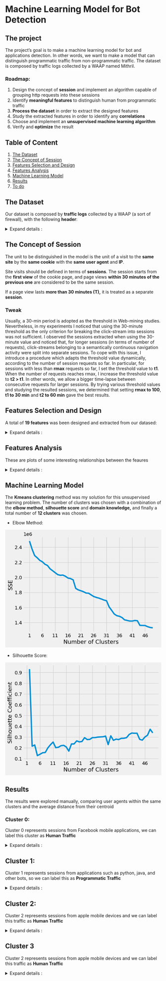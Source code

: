 # Machine Learning Model for Bot Detection

## The project
The project’s goal is to make a machine learning model for bot and applications detection. In other words, we want to make a model that can distinguish programmatic traffic from non-programmatic traffic. The dataset is composed by traffic logs collected by a WAAP named Mithril.

### Roadmap:

1. Design the concept of **session** and implement an algorithm capable of grouping http requests into these sessions
2. Identify **meaningful features** to distinguish human from programmatic traffic
3. **Process the dataset** in order to extract the designed features
4. Study the extracted features in order to identify any **correlations** 
5. Choose and implement an **unsupervised machine learning algorithm**
6. Verify and **optimize** the result 


## Table of Content

1. [The Dataset](#the-dataset)
2. [The Concept of Session](#the-concept-of-session)
3. [Features Selection and Design](#features-selection-and-design)
4. [Features Analysis](#features-analysis)
5. [Machine Learning Model](#machine-learning-model)
6. [Results](#results)
7. [To do]()


## The Dataset

Our dataset is composed by <b>traffic logs</b> collected by a WAAP (a sort of firewall), with the following <b>header</b>:
<details> 

<summary>  Expand details : </summary>


* **Timestamp** - The log's timestamp
  - *for example* Mar 24, 2023 @ 17:07:41.000
* **index** - Elastic search index
  - *for example* .ds-waap-logs-2023.03.23-000344
* **customer** - The name of the waap's customer
  - *for example* McDonald
* **Geoip.city_name** - The name of the client's city (ip)
  - *for example* Rome
* **Geoip.continent_name** - The name of the client's continent (ip)
  - *for example* Europe
* **Geoip.country_code2** - The country code of the client (ip)
  - *for example* IT
* **Geoip.country_name** - The country name of the client (ip)
  - *for example* Italy
* **Geoip.region_iso_code** - The iso_code of the client(ip)
  - *for example* IT-RM
* **Geoip.location** - The coordinates of the client (ip)
  - *for example* POINT(12.6843 56.1188)
* **Nodename** - The elasticsearch's node
  - *for example* ip-10-0-4-154.eu-central-1.compute.internal
* **Real_client_ip** - The client's ip
  - *for example* 134.30.168.24
* **service-id** - ID of a customer service
  - *for example* 54fd94af-c2b7-492a-bd6d-617f36bfd0b2

* **transaction.producer.components** - Components of the transaction producer
  - *for example* OWASP_CRS/3.4.0-dev
* **transaction.producer.secrules_engine** - Status of the security rules engine
  - *for example* Enabled
* **transaction.request.body** - Request body content
  - *for example* (empty)
* **transaction.request.headers_json** - Request headers in JSON format, 
  - *for example* {"user-agent": "Mozilla/5.0 (Windows NT 10.0; Win64; x64) AppleWebKit/537.36 (KHTML, like Gecko) Chrome/111.0.0.0 Safari/537.36", "X-Forwarded-Proto": "https", "sec-fetch-site": "same-site", "access-control-request-headers": "authorization,storecode", "accept": "/", "access-control-request-method": "GET", "origin": "blablabla.cloud.customername.it", "sec-fetch-mode": "cors", "X-Amzn-Trace-Id": "Root=1-641dcacd-65d99e7800477fab69c2742e", "Host": "blablablabla.cloud.customername.it", "X-Forwarded-Port": "443", "referer": "blablabla.cloud.customername.it/", "X-Forwarded-For": "44.243.254.234", "sec-fetch-dest": "empty", "accept-encoding": "gzip, deflate, br", "accept-language": "it-IT,it;q=0.9,en-US;q=0.8,en;q=0.7"}
* **transaction.request.headers_map.content-lenght** - Content length of the request headers map
  - *for example*: 593
* **transaction.request.headers_map_content-type** - Content type of the request headers map
  - *for example*: application/json
* **transaction.request.headers_map.host** - Host in the request headers
  - *for example*: blablabla.cloud.customer.it
* **transaction.request.headers_map.origin** - Origin in the request headers
  - *for example* -
* **transaction.request.headers_map.referer** - Referer in the request headers map
  - *for example* -
* **transaction.request.headers_map.user-agent** - User agent in the request headers
  -  *for example* Amazon-Route53-Health-Check-Service (ref 293dce71-3b67-498f-bd2c-4564e152a418; report amzn.to/1vsLAci)
* **transaction.request.headers_map.x-forwarded-for** - X-Forwarded-For in the request headers map
  - *for example* 44.253.252.234
* **transaction.request.headers_map.x-forwarded-port** - X-Forwarded-Port in the request headers map
  - *for example* 443
* **transaction.request.headers_map.x-forwarded-proto** - X-Forwarded-Proto in the request headers map
  - *for example* https
* **transaction.request.http_version** - HTTP version of the request
  - *for example* 1.1
* **transaction.request.method** - HTTP method of the request
  - *for example* GET
* **transaction.request.uri** - URI of the request
  - *for example* /v1/craftsmen?storeCode=001
* **transaction.request.uri_path** - Path of the URI in the request
  - *for example* /v1/craftsmen
* **transaction.response.body** - Response body content
  - *for example* (empty)
* **transaction.reponse.headers_json** - Response headers in JSON format, 
  - *for example* {"X-waap-Webapp-Group": "pub", "X-waap-Upstream-Latency": "5", "ETag": "W/\"2-vyGp6PvFi4sFtPoIWeDReyIC8\"", "Connection": "keep-alive", "X-Powered-By": "Express", "Content-Type": "application/json; charset=utf-8", "Content-Length": "2", "Date": "Fri, 24 Mar 2023 16:07:41 GMT", "X-waap-Proxy-Latency": "4", "Server": ""}
* **transactin.response.headers_map.content-encoding** - Content encoding in the response headers map
  - *for example* gzip
* **transaction.response.headers_map.content-lenght** - Content length in the response headers map
  - *for example* 96
* **transaction.response.headers_map.content-type** - Content type in the response headers map
  - *for example* application/json
* **transaction.response.headers_map.set-cookie** - Set-Cookie in the response headers map
  - *for example* -
* **transaction.response.headers_map.x-waap-cache** - X-waap-cache in the response headers map
  - *for example* hit
* **transaction.response.headers_map.x-waap-cache-key** - X-waap-cache-key in the response headers map
  - *for example* 6268d5b311ca5w45c2d5306d1f3f22f4
* **transaction.response.headers_map.x-waap-cache-type** - X-waap-cache-type in the response headers map
  - *for example* fresh
* **transaction.response.headers_map.x-waap-proxy-latency** - X-waap-proxy-latency in the response headers map
  - *for example* 34
* **transaction.response.headers_map.x-waap-response-latency** - X-waap-response-latency in the response headers map
  - *for example* 30
* **transaction.response.headers_map.x-waap-upstream-latency** - X-waap-upstream-latency in the response headers map
  - *for example* 966
* **transaction.response.headers.map.x-waap-webapp-group** - X-waap-webapp-group in the response headers map
  - *for example* pub
* **transaction.response.http_code** - HTTP status code of the response
  - *for example* 404
* **transaction.time_stamp** - Timestamp of the transaction
  - *for example* Fri Mar 24 17:07:38 2023
* **transaction.useragent.device** - Device information from the user agent
  - *for example* Other
* **transaction.useragent.family** - User agent family
  - *for example* Amazon-Route53-Health-Check-Service
* **transaction.useragent.os** - Operating system information from the user agent
  - *for example* Other
* **transaction.useragent.os_version** - Operating system version from the user agent
  - *for example* -
* **transaction.useragent.ua_string** - User agent string
  - *for example* Amazon-Route53-Health-Check-Service (ref 293dce71-3b67-498f-bd2c-4564e152a418; report amzn.to/1veLAci)
</details> 

## The Concept of Session
The unit to be distinguished in the model is the unit of a visit to the **same site** by the **same cookie** with the **same user agent** and **IP**. 

Site visits should be defined in terms of **sessions**. The session starts from the **first view** of the cookie page, and page views **within 30 minutes of the previous one** are considered to be the same session. 

If a page view lasts **more than 30 minutes (T),** it is treated as a separate **session**.

### Tweak
Usually, a 30-min period is adopted as the threshold in Web-mining studies. Nevertheless, in my experiments I noticed that using the 30-minute threshold as the only criterion for breaking the click-stream into sessions was not sufficient. I observed the sessions extracted when using the 30-minute value and noticed that, for longer sessions (in terms of number of requests), click-streams belonging to a semantically continuous navigation activity were split into separate sessions. To cope with this issue, I introduce a procedure which adapts the threshold value dynamically, according to the number of session requests so far. In particular, for sessions with less than **rmax** requests so far, I set the threshold value to **t1**. When the number of requests reaches rmax, I increase the threshold value to **t2 > t1**. In other words, we allow a bigger time-lapse between consecutive requests for larger sessions. By trying various threshold values and studying the resulted sessions, we determined that setting **rmax to 100**, **t1 to 30 min** and **t2 to 60 min** gave the best results. 


## Features Selection and Design
A total of <b>19 features</b> was been designed and extracted from our datased:
<details> 

<summary>  Expand details : </summary>

  * **userAgent**: The user agent of the user who made the request.
    - I adopted the **bag of words expression**, a general conversion process of text information
      ```
      Initial State：
      Mozilla/5.0 (Macintosh; Intel Mac OS X 10_14_4) AppleWebKit/605.1.15 (KHTML, like Gecko) Version/12.1
      Safari/605.1.15

      Transformed：
      mozilla / macintosh / intel / mac / os / x / applewebkit / khtml / like / gecko / version / safari
      ```
  * **noRequests**: The total number of requests (session lenght)
    - This value is obtained by counting the number of requests that compose the session
  
  * **volume**: The total volume of data sent to the client [KB]
    - This value is obtained by summing the volume transferred to the client in each request for each session
  
  * **avgVolume**: The average volume transferred to the client
  
  * **stDevVolume**: The standard deviation of the volume transferred to the client
  
  * **totalTime**: The session duration in seconds
    - This value is obtained by subtracting the timestamp of the most recent request from the least recent one
  
  * **avgTime**: The average time between requests
  
  * **stDevTime**: The standard deviation of the volume transferred to the client between requests
  
  * **Night**: The % of requests made between 2am to 6am (local time)
    - This value was obtained by a conversion of the timezone
  
  * **Repeated**: The reoccurence rate of file requests
  
  * **Error**: The % of requests with status >= 400
  
  * **GET**: The % of requests made with GET method
  
  * **POST**: The % of requests made with POST method
  
  * **OTHER**: The % of requests made with other methods
  
  * **Width**: The width of the traversal path in the url space
  * **Depth**: The depth of the traversal path in the url space
    - The **width and depth** attributes are computed by one string a representative graph based on the URI names of the requested pages. For example, if a session contains requests for the following pages, {/A, /A/B, /A/B/C}, then its width will be 1 and its depth will be 3. Basically, the width attribute measures the number of leaf nodes generated in the graph while the depth attribute measures the maximum depth of the tree(s) within the graph. Therefore, a session that contains requests for {/A, /A/B, /C, /D} will have a width of 3 and a depth of 2.
  
  * **nullReferrer**: The % of requests with referrer = "-"
  
  * **Image**: The % of images requested
  
  * **MaxSustainedClickRate**: The maximum number of clicks in a sliding window.
    - A **click** is a request for an HTML file. This feature corresponds to the maximum number of HTML requests achieved within a certain time-window inside a session. The intuition behind this is that there is an upper bound on the maximum number of clicks that a human can issue within some specific time-frame t, which is dictated by human factors. To capture this feature, we first set the time-frame value of t and then use a sliding window of time t over a given session in order to measure the maximum sustained click rate in that session. For example, if we set t to 12 s and find that the maximum number of clicks within some 12-s time-window inside that session is 36, we conclude that the maximum sustained click rate is 3 clicks per second. This indicates a robot-like rather than a human-like behavior. The sliding window approach starts from the first HTML request of a session and keeps a record of the maximum number of clicks within each window, sliding the window by one HTML request until we reach the last one of the given session. The maximum of all the clicks per window gives the value of this feature
</details> 

## Features Analysis
These are plots of some interesting relationships between the feaures
<details> 

<summary>  Expand details : </summary>
  
  * Distribution between **volume** and **number of requests**
    <center><img src="/img/volume-noreq.png" alt="volume vs number of requests"></center>
  
  * Distribution between **total_time** and **number of requests**
    <center><img src="/img/total_time-noreq.png" alt="total time vs number of requests"></center>
  
  * Distribution between **recurrence** and **number of requests**
    <center><img src="/img/recu-noreq.png" alt="recurrence vs number of requests"></center>
  
  * Distribution between **avgTime** and **total_time**
    <center><img src="/img/avgtime-totaltime.png" alt="average time vs total time"></center>
  
</details>

## Machine Learning Model

The **Kmeans clustering** method was my solution for this unsupervised learning problem. The number of clusters was chosen with a combination of the **elbow method**, **silhouette score** and **domain knowledge,** and finally a total number of **12 clusters** was chosen.

* Elbow Method:
 <center><img src="/img/Elbow.png" alt="elbow method"></center>
 
* Silhouette Score:
 <center><img src="/img/Silhouette.png" alt="Silhouette Score"></center>
 
## Results
The results were explored manually, comparing user agents within the same clusters and the average distance from their centroid

### Cluster 0:
Cluster 0 represents sessions from Facebook mobile applications, we can label this cluster as **Human Traffic**
<details> 

<summary>  Expand details : </summary>
  
* **User Agent** : mozilla / applewebkit / khtml / gecko / mobile / fban / fbios / fbav / fbbv / fbdv / fbmd / fbsn / fbsv / fbss / fbid / phone / fblc / qaau / fbop / fbrv

  - **Media Distanza** : 150.39

  - **Conteggio totale** : 1



* **User Agent** : mozilla / applewebkit / khtml / gecko / mobile / fban / fbios / fbdv / fbmd / fbsn / fbsv / fbss / fbid / phone / fblc / fbop

  - **Media Distanza** : 104.39

  - **Conteggio totale** : 2



* **User Agent** : mozilla / linux / android / build / huaweimed / applewebkit / khtml / like / gecko / version / chrome / mobile / safari / fban / fblc / fbav / fbdm / displaymetrics / density / width / height / scaleddensity / xdpi / ydpi / densitydpi / noncompatwidthpixels / noncompatheightpixels / noncompatdensity / noncompatdensitydpi / noncompatxdpi / noncompatydpi

  - **Media Distanza** : 291.64

  - **Conteggio totale** : 1
</details>


## Cluster 1:
Cluster 1 represents sessions from applications such as python, java, and other bots, so we can label this as **Programmatic Traffic**
<details> 

<summary>  Expand details : </summary>
  
* **User Agent** : apache / httpclient / java

  - **Media Distanza** : 22.11

  - **Conteggio totale** : 15



* **User Agent** : java / http / client

  - **Media Distanza** : 54.34

  - **Conteggio totale** : 2



* **User Agent** : linkedinbot / compatible / mozilla / apache / httpclient / http / linkedin

  - **Media Distanza** : 122.72

  - **Conteggio totale** : 1



* **User Agent** : mozilla / compatible / msie / windows / trident / slcc / media / center / cmdtdfjs / wbxapp / zoom

  - **Media Distanza** : 216.21

  - **Conteggio totale** : 1



* **User Agent** : mozilla / windows / applewebkit / khtml / like / gecko / chrome / safari / edition / campaign

  - **Media Distanza** : 123.64

  - **Conteggio totale** : 1



* **User Agent** : python / aiohttp

  - **Media Distanza** : 94.96

  - **Conteggio totale** : 1



* **User Agent** : python / requests

  - **Media Distanza** : 56.25

  - **Conteggio totale** : 4



* **User Agent** : zoominfobot / zoominfobot / zoominfo

  - **Media Distanza** : 123.63

  - **Conteggio totale** : 1
  
  </details>
  
## Cluster 2:
Cluster 2 represents sessions from apple mobile devices and we can label this traffic as **Human Traffic**
<details> 

<summary>  Expand details : </summary>
  
* **User Agent**: mozilla / applewebkit / khtml / gecko / crios / mobile / safari
  - **Media Distanza**: 13.66
  - **Conteggio totale**: 42

* **User Agent**: mozilla / applewebkit / khtml / gecko / edgios / version / mobile / safari
  - **Media Distanza**: 62.43
  - **Conteggio totale**: 2

* **User Agent**: mozilla / applewebkit / khtml / gecko / mobile
  - **Media Distanza**: 4.47
  - **Conteggio totale**: 25

* **User Agent**: mozilla / applewebkit / khtml / gecko / mobile / safari
  - **Media Distanza**: 4.30
  - **Conteggio totale**: 43

* **User Agent**: mozilla / applewebkit / khtml / gecko / version / mobile / safari
  - **Media Distanza**: 3.82
  - **Conteggio totale**: 621

* **User Agent**: mozilla / ipad / applewebkit / khtml / gecko / crios / mobile / safari
  - **Media Distanza**: 33.81
  - **Conteggio totale**: 1

* **User Agent**: mozilla / ipad / applewebkit / khtml / gecko / mobile
  - **Media Distanza**: 31.40
  - **Conteggio totale**: 1

* **User Agent**: mozilla / ipad / applewebkit / khtml / gecko / mobile / safari
  - **Media Distanza**: 31.30
  - **Conteggio totale**: 3

* **User Agent**: mozilla / ipad / applewebkit / khtml / gecko / version / mobile / safari
  - **Media Distanza**: 31.15
  - **Conteggio totale**: 3

* **User Agent**: mozilla / macintosh / intel / applewebkit / khtml / like / gecko
  - **Media Distanza**: 7.73
  - **Conteggio totale**: 5

* **User Agent**: mozilla / macintosh / intel / applewebkit / khtml / like / gecko / chrome / safari
  - **Media Distanza**: 7.82
  - **Conteggio totale**: 113

* **User Agent**: mozilla / macintosh / intel / applewebkit / khtml / like / gecko / version / mobile / safari
  - **Media Distanza**: 6.23
  - **Conteggio totale**: 3

* **User Agent**: mozilla / macintosh / intel / applewebkit / khtml / like / gecko / version / safari
  - **Media Distanza**: 6.77
  - **Conteggio totale**: 124

* **User Agent**: mozilla / macintosh / intel / applewebkit / khtml / like / gecko / version / safari / applebot / http / apple / applebot
  - **Media Distanza**: 42.62
  - **Conteggio totale**: 8

* **User Agent**: mozilla / macintosh / intel / gecko / firefox
  - **Media Distanza**: 9.97
  - **Conteggio totale**: 20
  </details>
  
## Cluster 3
  Cluster 2 represents sessions from apple mobile devices and we can label this traffic as **Human Traffic**
<details> 

<summary>  Expand details : </summary>
#to do

